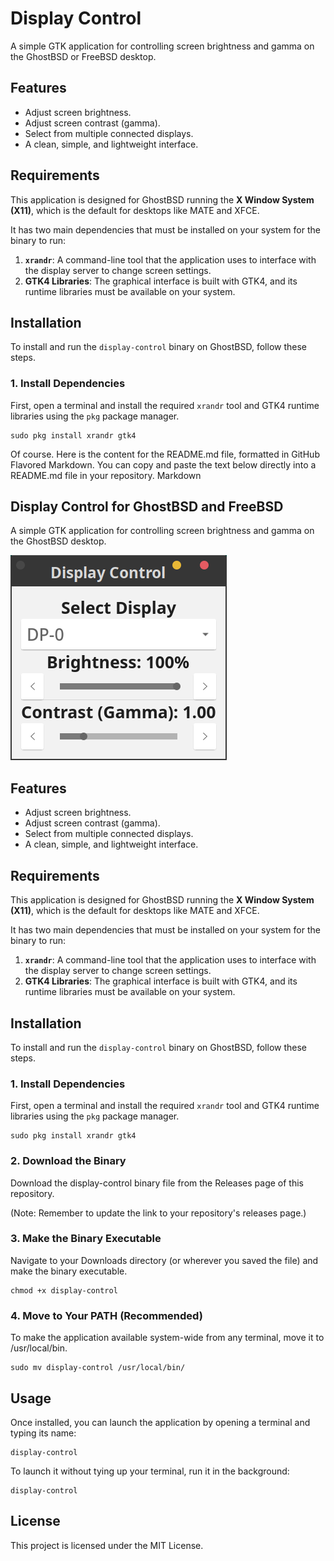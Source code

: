 # Display Control

A simple GTK application for controlling screen brightness and gamma on the GhostBSD or FreeBSD desktop.

## Features

- Adjust screen brightness.
- Adjust screen contrast (gamma).
- Select from multiple connected displays.
- A clean, simple, and lightweight interface.

## Requirements

This application is designed for GhostBSD running the **X Window System (X11)**, which is the default for desktops like MATE and XFCE.

It has two main dependencies that must be installed on your system for the binary to run:

1.  **`xrandr`**: A command-line tool that the application uses to interface with the display server to change screen settings.
2.  **GTK4 Libraries**: The graphical interface is built with GTK4, and its runtime libraries must be available on your system.

## Installation

To install and run the `display-control` binary on GhostBSD, follow these steps.

### 1. Install Dependencies

First, open a terminal and install the required `xrandr` tool and GTK4 runtime libraries using the `pkg` package manager.

```
sudo pkg install xrandr gtk4
```

Of course. Here is the content for the README.md file, formatted in GitHub Flavored Markdown. You can copy and paste the text below directly into a README.md file in your repository.
Markdown

## Display Control for GhostBSD and FreeBSD

A simple GTK application for controlling screen brightness and gamma on the GhostBSD desktop.

![Screenshot of Display Control](screenshot.png)


## Features

- Adjust screen brightness.
- Adjust screen contrast (gamma).
- Select from multiple connected displays.
- A clean, simple, and lightweight interface.

## Requirements

This application is designed for GhostBSD running the **X Window System (X11)**, which is the default for desktops like MATE and XFCE.

It has two main dependencies that must be installed on your system for the binary to run:

1.  **`xrandr`**: A command-line tool that the application uses to interface with the display server to change screen settings.
2.  **GTK4 Libraries**: The graphical interface is built with GTK4, and its runtime libraries must be available on your system.

## Installation

To install and run the `display-control` binary on GhostBSD, follow these steps.

### 1. Install Dependencies

First, open a terminal and install the required `xrandr` tool and GTK4 runtime libraries using the `pkg` package manager.

```
sudo pkg install xrandr gtk4
```

### 2. Download the Binary

Download the display-control binary file from the Releases page of this repository.

(Note: Remember to update the link to your repository's releases page.)

### 3. Make the Binary Executable

Navigate to your Downloads directory (or wherever you saved the file) and make the binary executable.

```
chmod +x display-control
```

### 4. Move to Your PATH (Recommended)

To make the application available system-wide from any terminal, move it to /usr/local/bin.
```
sudo mv display-control /usr/local/bin/
```

## Usage

Once installed, you can launch the application by opening a terminal and typing its name:

```
display-control
```

To launch it without tying up your terminal, run it in the background:
```
display-control
```

## License

This project is licensed under the MIT License.

